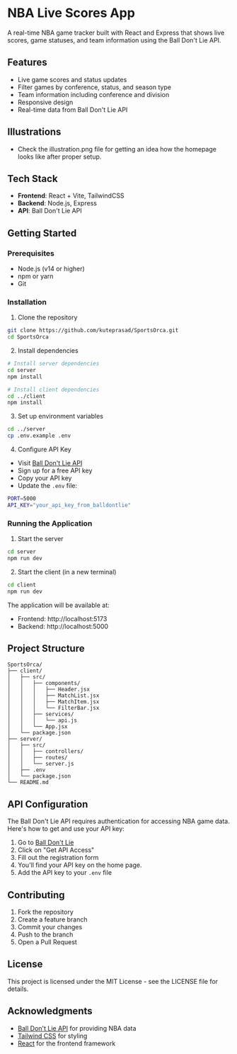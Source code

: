 # NBA Live Scores App

A real-time NBA game tracker built with React and Express that shows live scores, game statuses, and team information using the Ball Don't Lie API.

## Features

- Live game scores and status updates
- Filter games by conference, status, and season type
- Team information including conference and division
- Responsive design
- Real-time data from Ball Don't Lie API

## Illustrations
- Check the illustration.png file for getting an idea how the homepage looks like after proper setup.

## Tech Stack

- **Frontend**: React + Vite, TailwindCSS
- **Backend**: Node.js, Express
- **API**: Ball Don't Lie API

## Getting Started

### Prerequisites

- Node.js (v14 or higher)
- npm or yarn
- Git

### Installation

1. Clone the repository
```bash
git clone https://github.com/kuteprasad/SportsOrca.git
cd SportsOrca
```

2. Install dependencies
```bash
# Install server dependencies
cd server
npm install

# Install client dependencies
cd ../client
npm install
```

3. Set up environment variables
```bash
cd ../server
cp .env.example .env
```

4. Configure API Key
- Visit [Ball Don't Lie API](https://www.balldontlie.io/#getting-started)
- Sign up for a free API key
- Copy your API key
- Update the `.env` file:
```bash
PORT=5000
API_KEY="your_api_key_from_balldontlie"
```

### Running the Application

1. Start the server
```bash
cd server
npm run dev
```

2. Start the client (in a new terminal)
```bash
cd client
npm run dev
```

The application will be available at:
- Frontend: http://localhost:5173
- Backend: http://localhost:5000

## Project Structure

```
SportsOrca/
├── client/
│   ├── src/
│   │   ├── components/
│   │   │   ├── Header.jsx
│   │   │   ├── MatchList.jsx
│   │   │   ├── MatchItem.jsx
│   │   │   └── FilterBar.jsx
│   │   ├── services/
│   │   │   └── api.js
│   │   └── App.jsx
│   └── package.json
├── server/
│   ├── src/
│   │   ├── controllers/
│   │   ├── routes/
│   │   └── server.js
│   ├── .env
│   └── package.json
└── README.md
```

## API Configuration

The Ball Don't Lie API requires authentication for accessing NBA game data. Here's how to get and use your API key:

1. Go to [Ball Don't Lie](https://www.balldontlie.io/#getting-started)
2. Click on "Get API Access"
3. Fill out the registration form
4. You'll find your API key on the home page.
5. Add the API key to your `.env` file

## Contributing

1. Fork the repository
2. Create a feature branch
3. Commit your changes
4. Push to the branch
5. Open a Pull Request

## License

This project is licensed under the MIT License - see the LICENSE file for details.

## Acknowledgments

- [Ball Don't Lie API](https://www.balldontlie.io/) for providing NBA data
- [Tailwind CSS](https://tailwindcss.com/) for styling
- [React](https://reactjs.org/) for the frontend framework
